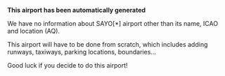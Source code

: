 **This airport has been automatically generated**

We have no information about SAYO[*] airport other than its name, ICAO and location (AQ).

This airport will have to be done from scratch, which includes adding runways, taxiways, parking locations, boundaries...

Good luck if you decide to do this airport!